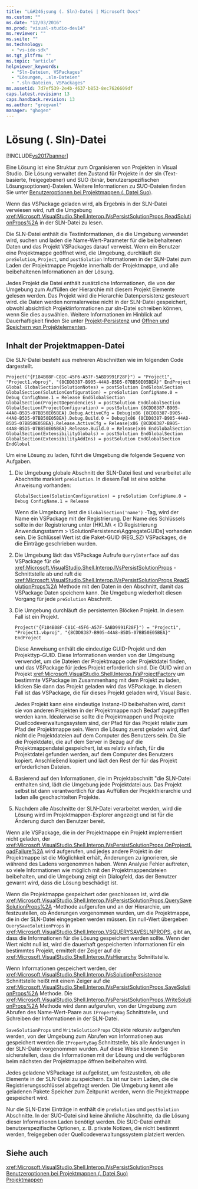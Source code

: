 ```yaml
---
title: "L&#246;sung (. Sln)-Datei | Microsoft Docs"
ms.custom: ""
ms.date: "12/03/2016"
ms.prod: "visual-studio-dev14"
ms.reviewer: ""
ms.suite: ""
ms.technology: 
  - "vs-ide-sdk"
ms.tgt_pltfrm: ""
ms.topic: "article"
helpviewer_keywords: 
  - "Sln-Dateien, VSPackages"
  - "Lösungen, .sln-Dateien"
  - ".sln-Dateien, VSPackages"
ms.assetid: 7d7ef539-2e4b-4637-b853-8ec7626609df
caps.latest.revision: 13
caps.handback.revision: 13
ms.author: "gregvanl"
manager: "ghogen"
---
```

# L&#246;sung (. Sln)-Datei
[!INCLUDE[vs2017banner](../../code-quality/includes/vs2017banner.md)]

Eine Lösung ist eine Struktur zum Organisieren von Projekten in Visual Studio. Die Lösung verwaltet den Zustand für Projekte in der sln \(Text\-basierte, freigegebener\) und SUO \(binär, benutzerspezifischen Lösungsoptionen\)\-Dateien. Weitere Informationen zu SUO\-Dateien finden Sie unter [Benutzeroptionen bei Projektmappen \(. Datei Suo\)](../../extensibility/internals/solution-user-options-dot-suo-file.md).  
  
 Wenn das VSPackage geladen wird, als Ergebnis in der SLN\-Datei verwiesen wird, ruft die Umgebung <xref:Microsoft.VisualStudio.Shell.Interop.IVsPersistSolutionProps.ReadSolutionProps%2A> in der SLN\-Datei zu lesen.  
  
 Die SLN\-Datei enthält die Textinformationen, die die Umgebung verwendet wird, suchen und laden die Name\-Wert\-Parameter für die beibehaltenen Daten und das Projekt VSPackages darauf verweist. Wenn ein Benutzer eine Projektmappe geöffnet wird, die Umgebung, durchläuft die `preSolution`, `Project`, und `postSolution` Informationen in der SLN\-Datei zum Laden der Projektmappe Projekte innerhalb der Projektmappe, und alle beibehaltenen Informationen an der Lösung.  
  
 Jedes Projekt die Datei enthält zusätzliche Informationen, die von der Umgebung zum Auffüllen der Hierarchie mit diesem Projekt Elemente gelesen werden. Das Projekt wird die Hierarchie Datenpersistenz gesteuert wird. die Daten werden normalerweise nicht in der SLN\-Datei gespeichert, obwohl absichtlich Projektinformationen zur sln\-Datei schreiben können, wenn Sie dies auswählen. Weitere Informationen im Hinblick auf Dauerhaftigkeit finden Sie unter [Projekt\-Persistenz](../../extensibility/internals/project-persistence.md) und [Öffnen und Speichern von Projektelementen](../../extensibility/internals/opening-and-saving-project-items.md).  
  
## Inhalt der Projektmappen\-Datei  
 Die SLN\-Datei besteht aus mehreren Abschnitten wie im folgenden Code dargestellt.  
  
```  
Project("{F184B08F-C81C-45F6-A57F-5ABD9991F28F}") = "Project1", "Project1.vbproj", "{8CDD8387-B905-44A8-B5D5-07BB50E05BEA}" EndProject Global GlobalSection(SolutionNotes) = postSolution EndGlobalSection GlobalSection(SolutionConfiguration) = preSolution ConfigName.0 = Debug ConfigName.1 = Release EndGlobalSection GlobalSection(ProjectDependencies) = postSolution EndGlobalSection GlobalSection(ProjectConfiguration) = postSolution {8CDD8387-B905-44A8-B5D5-07BB50E05BEA}.Debug.ActiveCfg = Debug|x86 {8CDD8387-B905-44A8-B5D5-07BB50E05BEA}.Debug.Build.0 = Debug|x86 {8CDD8387-B905-44A8-B5D5-07BB50E05BEA}.Release.ActiveCfg = Release|x86 {8CDD8387-B905-44A8-B5D5-07BB50E05BEA}.Release.Build.0 = Release|x86 EndGlobalSection GlobalSection(ExtensibilityGlobals) = postSolution EndGlobalSection GlobalSection(ExtensibilityAddIns) = postSolution EndGlobalSection EndGlobal  
```  
  
 Um eine Lösung zu laden, führt die Umgebung die folgende Sequenz von Aufgaben.  
  
1.  Die Umgebung globale Abschnitt der SLN\-Datei liest und verarbeitet alle Abschnitte markiert `preSolution`. In diesem Fall ist eine solche Anweisung vorhanden:  
  
    ```  
    GlobalSection(SolutionConfiguration) = preSolution ConfigName.0 = Debug ConfigName.1 = Release  
    ```  
  
     Wenn die Umgebung liest die `GlobalSection('name')` \-Tag, wird der Name ein VSPackage mit der Registrierung. Der Name des Schlüssels sollte in der Registrierung unter \[HKLM\\ \< ID Registrierung Anwendungsstamm \> \\SolutionPersistence\\AggregateGUIDs\] vorhanden sein. Die Schlüssel Wert ist die Paket\-GUID \(REG\_SZ\) VSPackages, die die Einträge geschrieben wurden.  
  
2.  Die Umgebung lädt das VSPackage Aufrufe `QueryInterface` auf das VSPackage für die <xref:Microsoft.VisualStudio.Shell.Interop.IVsPersistSolutionProps> \-Schnittstelle ab und ruft die <xref:Microsoft.VisualStudio.Shell.Interop.IVsPersistSolutionProps.ReadSolutionProps%2A> Methode mit den Daten in den Abschnitt, damit das VSPackage Daten speichern kann. Die Umgebung wiederholt diesen Vorgang für jede `preSolution` Abschnitt.  
  
3.  Die Umgebung durchläuft die persistenten Blöcken Projekt. In diesem Fall ist ein Projekt.  
  
    ```  
    Project("{F184B08F-C81C-45F6-A57F-5ABD9991F28F}") = "Project1", "Project1.vbproj", "{8CDD8387-B905-44A8-B5D5-07BB50E05BEA}" EndProject  
    ```  
  
     Diese Anweisung enthält die eindeutige GUID\-Projekt und den Projekttyp\-GUID. Diese Informationen werden von der Umgebung verwendet, um die Dateien der Projektmappe oder Projektdatei finden, und das VSPackage für jedes Projekt erforderlich sind. Die GUID wird an Projekt <xref:Microsoft.VisualStudio.Shell.Interop.IVsProjectFactory> um bestimmte VSPackage im Zusammenhang mit dem Projekt zu laden, klicken Sie dann das Projekt geladen wird das VSPackage. In diesem Fall ist das VSPackage, die für dieses Projekt geladen wird, Visual Basic.  
  
     Jedes Projekt kann eine eindeutige Instanz\-ID beibehalten wird, damit sie von anderen Projekten in der Projektmappe nach Bedarf zugegriffen werden kann. Idealerweise sollte die Projektmappen und Projekte Quellcodeverwaltungssystem sind, der Pfad für das Projekt relativ zum Pfad der Projektmappe sein. Wenn die Lösung zuerst geladen wird, darf nicht die Projektdateien auf dem Computer des Benutzers sein. Da Sie die Projektdatei, die auf dem Server in Bezug auf die Projektmappendatei gespeichert, ist es relativ einfach, für die Projektdatei gefunden werden, auf dem Computer des Benutzers kopiert. Anschließend kopiert und lädt den Rest der für das Projekt erforderlichen Dateien.  
  
4.  Basierend auf den Informationen, die im Projektabschnitt "die SLN\-Datei enthalten sind, lädt die Umgebung jede Projektdatei aus. Das Projekt selbst ist dann verantwortlich für das Auffüllen der Projekthierarchie und laden alle geschachtelten Projekte.  
  
5.  Nachdem alle Abschnitte der SLN\-Datei verarbeitet werden, wird die Lösung wird im Projektmappen\-Explorer angezeigt und ist für die Änderung durch den Benutzer bereit.  
  
 Wenn alle VSPackage, die in der Projektmappe ein Projekt implementiert nicht geladen, der <xref:Microsoft.VisualStudio.Shell.Interop.IVsPersistSolutionProps.OnProjectLoadFailure%2A> wird aufgerufen, und jedes andere Projekt in der Projektmappe ist die Möglichkeit erhält, Änderungen zu ignorieren, sie während des Ladens vorgenommen haben. Wenn Analyse Fehler auftreten, so viele Informationen wie möglich mit den Projektmappendateien beibehalten, und die Umgebung zeigt ein Dialogfeld, das der Benutzer gewarnt wird, dass die Lösung beschädigt ist.  
  
 Wenn die Projektmappe gespeichert oder geschlossen ist, wird die <xref:Microsoft.VisualStudio.Shell.Interop.IVsPersistSolutionProps.QuerySaveSolutionProps%2A> \-Methode aufgerufen und an der Hierarchie, um festzustellen, ob Änderungen vorgenommen wurden, um die Projektmappe, die in der SLN\-Datei eingegeben werden müssen. Ein null\-Wert übergeben `QuerySaveSolutionProps` in <xref:Microsoft.VisualStudio.Shell.Interop.VSQUERYSAVESLNPROPS>, gibt an, dass die Informationen für die Lösung gespeichert werden sollte. Wenn der Wert nicht null ist, wird die dauerhaft gespeicherten Informationen für ein bestimmtes Projekt, ermittelt der Zeiger auf die <xref:Microsoft.VisualStudio.Shell.Interop.IVsHierarchy> Schnittstelle.  
  
 Wenn Informationen gespeichert werden, der <xref:Microsoft.VisualStudio.Shell.Interop.IVsSolutionPersistence> Schnittstelle heißt mit einem Zeiger auf die <xref:Microsoft.VisualStudio.Shell.Interop.IVsPersistSolutionProps.SaveSolutionProps%2A> Methode. Die <xref:Microsoft.VisualStudio.Shell.Interop.IVsPersistSolutionProps.WriteSolutionProps%2A> Methode wird dann aufgerufen, von der Umgebung zum Abrufen des Name\-Wert\-Paare aus `IPropertyBag` Schnittstelle, und Schreiben der Informationen in der SLN\-Datei.  
  
 `SaveSolutionProps` und `WriteSolutionProps` Objekte rekursiv aufgerufen werden, von der Umgebung zum Abrufen von Informationen aus gespeichert werden die `IPropertyBag` Schnittstelle, bis alle Änderungen in der SLN\-Datei vorgenommen wurden. Auf diese Weise können Sie sicherstellen, dass die Informationen mit der Lösung und die verfügbaren beim nächsten der Projektmappe öffnen beibehalten wird.  
  
 Jedes geladene VSPackage ist aufgelistet, um festzustellen, ob alle Elemente in der SLN\-Datei zu speichern. Es ist nur beim Laden, die die Registrierungsschlüssel abgefragt werden. Die Umgebung kennt alle geladenen Pakete Speicher zum Zeitpunkt werden, wenn die Projektmappe gespeichert wird.  
  
 Nur die SLN\-Datei Einträge in enthält die `preSolution` und `postSolution` Abschnitte. In der SUO\-Datei sind keine ähnliche Abschnitte, da die Lösung dieser Informationen Laden benötigt werden. Die SUO\-Datei enthält benutzerspezifische Optionen, z. B. private Notizen, die nicht bestimmt werden, freigegeben oder Quellcodeverwaltungssystem platziert werden.  
  
## Siehe auch  
 <xref:Microsoft.VisualStudio.Shell.Interop.IVsPersistSolutionProps>   
 [Benutzeroptionen bei Projektmappen \(. Datei Suo\)](../../extensibility/internals/solution-user-options-dot-suo-file.md)   
 [Projektmappen](../../extensibility/internals/solutions.md)